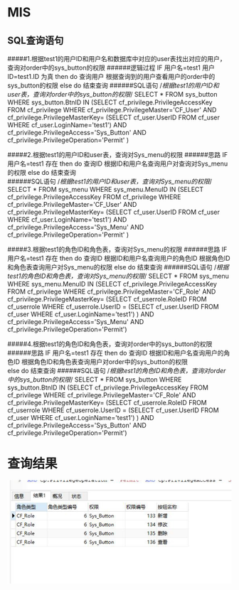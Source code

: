 # MIS

SQL查询语句
------- 
#####1.根据test1的用户ID和用户名和数据库中对应的user表找出对应的用户，查询对order中的sys_button的权限
######逻辑过程
    IF 用户名=test1 用户ID=test1.ID 为真 then
    	do	查询用户
    		根据查询到的用户查看用户的order中的sys_button的权限
    else
    	do  结束查询
######SQL语句
    /*根据test1的用户ID和user表，查询对order中的sys_button的权限*/
    SELECT * FROM sys_button
    WHERE sys_button.BtnID IN
    (SELECT cf_privilege.PrivilegeAccessKey FROM cf_privilege
		WHERE cf_privilege.PrivilegeMaster='CF_User'
		AND cf_privilege.PrivilegeMasterKey=
		(SELECT cf_user.UserID FROM cf_user
					WHERE cf_user.LoginName='test1')
		AND cf_privilege.PrivilegeAccess='Sys_Button'
		AND cf_privilege.PrivilegeOperation='Permit'
		)

#####2.根据test1的用户ID和user表，查询对Sys_menu的权限
######思路
    IF 用户名=test1 存在 then
    	do	查询ID
    		根据ID和用户名查询用户对查询对Sys_menu的权限
    else
    	do  结束查询	
######SQL语句
    /*根据test1的用户ID和user表，查询对Sys_menu的权限*/
    SELECT * FROM sys_menu
    WHERE sys_menu.MenuID IN
    (SELECT cf_privilege.PrivilegeAccessKey FROM cf_privilege
		WHERE cf_privilege.PrivilegeMaster='CF_User'
		AND cf_privilege.PrivilegeMasterKey=
		(SELECT cf_user.UserID FROM cf_user
					WHERE cf_user.LoginName='test1')
		AND cf_privilege.PrivilegeAccess='Sys_Menu'
		AND cf_privilege.PrivilegeOperation='Permit'
		)


#####3.根据test1的角色ID和角色表，查询对Sys_menu的权限
######思路
     IF 用户名=test1 存在 then
    	do	查询ID
    		根据ID和用户名查询用户的角色ID
			根据角色ID和角色表查询用户对Sys_menu的权限
    else
    	do  结束查询
######SQL语句
    /*根据test1的角色ID和角色表，查询对Sys_menu的权限*/
    SELECT * FROM sys_menu
    WHERE sys_menu.MenuID IN
    (SELECT cf_privilege.PrivilegeAccessKey FROM cf_privilege
    WHERE cf_privilege.PrivilegeMaster='CF_Role'
    AND cf_privilege.PrivilegeMasterKey=
        (SELECT cf_userrole.RoleID FROM cf_userrole
            WHERE cf_userrole.UserID =
                    (SELECT cf_user.UserID FROM cf_user
                    WHERE cf_user.LoginName='test1')
        )
    AND cf_privilege.PrivilegeAccess='Sys_Menu'
    AND cf_privilege.PrivilegeOperation='Permit')

#####4.根据test1的角色ID和角色表，查询对order中的sys_button的权限
######思路
    IF 用户名=test1 存在 then
    	do	查询ID
    		根据ID和用户名查询用户的角色ID
			根据角色ID和角色表查询用户对order中的sys_button的权限		
    else
    	do  结束查询
######SQL语句
    /*根据test1的角色ID和角色表，查询对order中的sys_button的权限*/
    SELECT * FROM sys_button
    WHERE sys_button.BtnID IN
    (SELECT cf_privilege.PrivilegeAccessKey FROM cf_privilege
    WHERE cf_privilege.PrivilegeMaster='CF_Role'
    AND cf_privilege.PrivilegeMasterKey=
        (SELECT cf_userrole.RoleID FROM cf_userrole
            WHERE cf_userrole.UserID =
                    (SELECT cf_user.UserID FROM cf_user
                    WHERE cf_user.LoginName='test1')
        )
    AND cf_privilege.PrivilegeAccess='Sys_Button'
    AND cf_privilege.PrivilegeOperation='Permit')

# 查询结果
![](https://github.com/CUMTElite2014/Sun/blob/master/Homework6/%E6%9F%A5%E8%AF%A2%E7%BB%93%E6%9E%9C.jpg)
